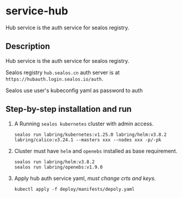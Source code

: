 # service-hub

Hub service is the auth service for sealos registry.

## Description

Hub service is the auth service for sealos registry.

Sealos registry `hub.sealos.cn` auth server is at `https://hubauth.login.sealos.io/auth`.

Sealos use user's kubeconfig yaml as password to auth

## Step-by-step installation and run

1. A Running `sealos kubernetes` cluster with admin access.
    ```shell
    sealos run labring/kubernetes:v1.25.0 labring/helm:v3.8.2 labring/calico:v3.24.1 --masters xxx --nodes xxx -p/-pk
    ```
2. Cluster must have `helm` and `openebs` installed as base requirement.
    ```shell
    sealos run labring/helm:v3.8.2 
    sealos run labring/openebs:v1.9.0
    ```
3. Apply hub auth service yaml, *must change crts and keys.*
    ```shell
    kubectl apply -f deploy/manifests/depoly.yaml
    ```
